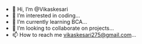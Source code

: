 - 👋 Hi, I’m @Vikaskesari
- 👀 I’m interested in coding...
- 🌱 I’m currently learning BCA...
- 💞️ I’m looking to collaborate on projects...
- 📫 How to reach me vikaskesari275@gmail.com...

<!---
Vikaskesari/Vikaskesari is a ✨ special ✨ repository because its `README.md` (this file) appears on your GitHub profile.
You can click the Preview link to take a look at your changes.
--->
